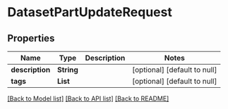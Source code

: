 # DatasetPartUpdateRequest
## Properties

| Name | Type | Description | Notes |
|------------ | ------------- | ------------- | -------------|
| **description** | **String** |  | [optional] [default to null] |
| **tags** | **List** |  | [optional] [default to null] |

[[Back to Model list]](../README.md#documentation-for-models) [[Back to API list]](../README.md#documentation-for-api-endpoints) [[Back to README]](../README.md)

